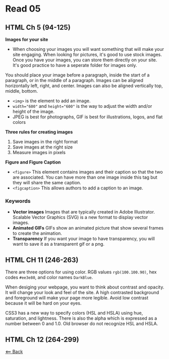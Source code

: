 # Read 05

## HTML Ch 5 (94-125)
**Images for your site**
- When choosing your images you will want something that will make your site engaging. When looking for pictures, it's good to use stock images. Once you have your images, you can store them directly on your site. It's good practice to have a seperate folder for images only.

You should place your image before a paragraph, inside the start of a paragraph, or in the middle of a paragraph. Images can be aligned horizontally left, right, and center. Images can also be aligned vertically top, middle, bottom.

- ```<img>``` is the element to add an image.
- ```width="600"``` and ```height="600"``` is the way to adjust the width and/or height of the image.
- JPEG is best for photographs, GIF is best for illustrations, logos, and flat colors

**Three rules for creating images**
1. Save images in the right format
1. Save images at the right size
1. Measure images in pixels

**Figure and Figure Caption**
- ```<figure>``` This element contains images and their caption so that the two are associated. You can have more than one image inside this tag but they will share the same caption.
- ```<figcaption>``` This allows authors to add a caption to an image.

### Keywords
- **Vector images** Images that are typically created in Adobe Illustrator. Scalable Vector Graphics (SVG) is a new format to display vector images.
- **Animated GIFs** GIFs show an animated picture that show several frames to create the animation.
- **Transparency** If you want your image to have transparency, you will want to save it as a transparent gif or a png.

## HTML CH 11 (246-263)
There are three options for using color. RGB values ```rgb(100.100.90)```, hex codes ```#ee3e80```, and color names ```DarkBlue```. 

When desiging your webpage, you want to think about contrast and opacity. It will change your look and feel of the site. A high contrasted background and foreground will make your page more legible. Avoid low contrast because it will be hard on your eyes.

CSS3 has a new way to specify colors (HSL and HSLA) using hue, saturation, and lightness. There is also the alpha which is expressed as a number between 0 and 1.0. Old browser do not recognize HSL and HSLA.

## HTML Ch 12 (264-299)


[<== Back](https://simoneodegard.github.io/reading-notes/)